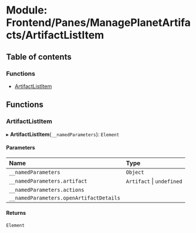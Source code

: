 # Module: Frontend/Panes/ManagePlanetArtifacts/ArtifactListItem

## Table of contents

### Functions

- [ArtifactListItem](Frontend_Panes_ManagePlanetArtifacts_ArtifactListItem.md#artifactlistitem)

## Functions

### ArtifactListItem

▸ **ArtifactListItem**(`__namedParameters`): `Element`

#### Parameters

| Name                                    | Type                      |
| :-------------------------------------- | :------------------------ |
| `__namedParameters`                     | `Object`                  |
| `__namedParameters.artifact`            | `Artifact` \| `undefined` |
| `__namedParameters.actions`             |                           |
| `__namedParameters.openArtifactDetails` |                           |

#### Returns

`Element`
